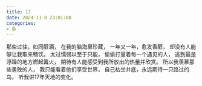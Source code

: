 ```yaml
--- 
title: 17
date: 2024-11-8 23:01:00
categories:
- 杂
---
```


那些过往，如同醇酒，
在我的脑海里珍藏，
一年又一年，愈发香醇，
却没有人能够让我取来畅饮。
太过懦弱以至于只能，
偷偷打量着每一个遇见的人，
逃到最是浮躁的地方燃起篝火，
期待有人能感受到我所放出的热量并欣赏。
所以我羡慕那些勇敢的人，
我只能看着他们享受世界，
自己枯坐井底，永远期待一只路过的乌，
听我讲17年天地的变化。
